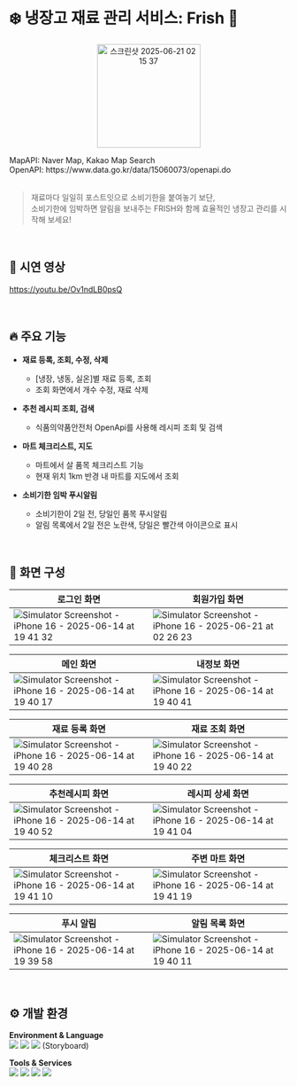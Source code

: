 # ❄️ 냉장고 재료 관리 서비스: Frish 🥕
<p align="center">
<img width="187" alt="스크린샷 2025-06-21 02 15 37" src="https://github.com/user-attachments/assets/4af987c7-a1bb-4ea5-bad3-4f85e1174689" />
</p>
MapAPI: Naver Map, Kakao Map Search <br/>
OpenAPI: https://www.data.go.kr/data/15060073/openapi.do <br/><br/>

> 재료마다 일일히 포스트잇으로 소비기한을 붙여놓기 보단,<br/>
> 소비기한에 임박하면 알림을 보내주는 FRISH와 함께 효율적인 냉장고 관리를 시작해 보세요!

<br/>

## 🎥 시연 영상
https://youtu.be/Ov1ndLB0psQ

<br/>

## 🔥 주요 기능

- **재료 등록, 조회, 수정, 삭제**
	- [냉장, 냉동, 실온]별 재료 등록, 조회
	- 조회 화면에서 개수 수정, 재료 삭제
	
- **추천 레시피 조회, 검색**
	- 식품의약품안전처 OpenApi를 사용해 레시피 조회 및 검색
	
- **마트 체크리스트, 지도**
	- 마트에서 살 품목 체크리스트 기능
	- 현재 위치 1km 반경 내 마트를 지도에서 조회
	
- **소비기한 임박 푸시알림**
	- 소비기한이 2일 전, 당일인 품목 푸시알림
  - 알림 목록에서 2일 전은 노란색, 당일은 빨간색 아이콘으로 표시

<br/>

## 📱 화면 구성
|로그인 화면|회원가입 화면|
|--|--|
|![Simulator Screenshot - iPhone 16 - 2025-06-14 at 19 41 32](https://github.com/user-attachments/assets/f197ec22-9409-4e12-90f2-29aeed9d5ff8)|![Simulator Screenshot - iPhone 16 - 2025-06-21 at 02 26 23](https://github.com/user-attachments/assets/a7c3eef3-8a51-461b-a0d4-afc42d1f8d0b)|

|메인 화면|내정보 화면|
|--|--|
|![Simulator Screenshot - iPhone 16 - 2025-06-14 at 19 40 17](https://github.com/user-attachments/assets/6c5a3921-adba-4ba5-a883-6b87b4e34c7f)|![Simulator Screenshot - iPhone 16 - 2025-06-14 at 19 40 41](https://github.com/user-attachments/assets/1918413f-6b1f-4474-bbc6-149596c4eccf)|

|재료 등록 화면|재료 조회 화면|
|--|--|
|![Simulator Screenshot - iPhone 16 - 2025-06-14 at 19 40 28](https://github.com/user-attachments/assets/12cf6642-3ac3-46fd-9ca7-cb6708a212e3)|![Simulator Screenshot - iPhone 16 - 2025-06-14 at 19 40 22](https://github.com/user-attachments/assets/fa271a42-ff71-4272-b249-2d8a6c3160c5)|

|추천레시피 화면|레시피 상세 화면|
|--|--|
|![Simulator Screenshot - iPhone 16 - 2025-06-14 at 19 40 52](https://github.com/user-attachments/assets/bd5c8fe1-8772-4c62-a29a-41b9bedc5d5a)|![Simulator Screenshot - iPhone 16 - 2025-06-14 at 19 41 04](https://github.com/user-attachments/assets/0194b127-7615-4a15-8043-3d391e50c060)|

|체크리스트 화면|주변 마트 화면|
|--|--|
|![Simulator Screenshot - iPhone 16 - 2025-06-14 at 19 41 10](https://github.com/user-attachments/assets/65599028-cb83-43e5-abb5-5cc39b3f7d73)|![Simulator Screenshot - iPhone 16 - 2025-06-14 at 19 41 19](https://github.com/user-attachments/assets/b4129659-db99-42be-8fa2-19f96609cbc9)|

|푸시 알림|알림 목록 화면|
|--|--|
|![Simulator Screenshot - iPhone 16 - 2025-06-14 at 19 39 58](https://github.com/user-attachments/assets/4e3d1b00-3575-4f3c-9d46-bb52160d2cc7)|![Simulator Screenshot - iPhone 16 - 2025-06-14 at 19 40 11](https://github.com/user-attachments/assets/bfdb786b-9497-4193-aece-7391f4202f2f)|

<br/>

## ⚙️ 개발 환경
**Environment & Language**<br/>
<img src="https://img.shields.io/badge/Xcode-147EFB?style=for-the-badge&logo=Xcode&logoColor=white"> <img src="https://img.shields.io/badge/Cocoapods-EE3322?style=for-the-badge&logo=Cocoapods&logoColor=white"> <img src="https://img.shields.io/badge/Swift-F05138?style=for-the-badge&logo=Swift&logoColor=white">
(Storyboard)

**Tools & Services**<br/>
<img src="https://img.shields.io/badge/Firebase-DD2C00?style=for-the-badge&logo=Firebase&logoColor=white"> <img src="https://img.shields.io/badge/Git-F05032?style=for-the-badge&logo=Git&logoColor=white"> <img src="https://img.shields.io/badge/GitHub-181717?style=for-the-badge&logo=GitHub&logoColor=white"> <img src="https://img.shields.io/badge/Figma-EC5990?style=for-the-badge&logo=Figma&logoColor=white">
